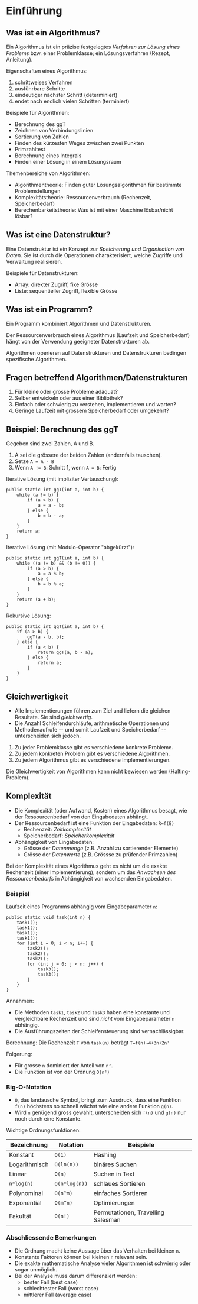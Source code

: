 # Einführung

## Was ist ein Algorithmus?

Ein Algorithmus ist ein präzise festgelegtes _Verfahren zur Lösung eines Problems_ bzw. einer Problemklasse; ein Lösungsverfahren (Rezept, Anleitung).

Eigenschaften eines Algorithmus:

1. schrittweises Verfahren
2. ausführbare Schritte
3. eindeutiger nächster Schritt (determiniert)
4. endet nach endlich vielen Schritten (terminiert)

Beispiele für Algorithmen:

- Berechnung des ggT
- Zeichnen von Verbindungslinien
- Sortierung von Zahlen
- Finden des kürzesten Weges zwischen zwei Punkten
- Primzahltest
- Berechnung eines Integrals
- Finden einer Lösung in einem Lösungsraum

Themenbereiche von Algorithmen:

- Algorithmentheorie: Finden guter Lösungsalgorithmen für bestimmte Problemstellungen
- Komplexitätstheorie: Ressourcenverbrauch (Rechenzeit, Speicherbedarf)
- Berechenbarkeitstheorie: Was ist mit einer Maschine lösbar/nicht lösbar?

## Was ist eine Datenstruktur?

Eine Datenstruktur ist ein Konzept zur _Speicherung und Organisation von Daten_. Sie ist durch die Operationen charakterisiert, welche Zugriffe und Verwaltung realisieren.

Beispiele für Datenstrukturen:

- Array: direkter Zugriff, fixe Grösse
- Liste: sequentieller Zugriff, flexible Grösse

## Was ist ein Programm?

Ein Programm kombiniert Algorithmen und Datenstrukturen.

Der Ressourcenverbrauch eines Algorithmus (Laufzeit und Speicherbedarf) hängt von der Verwendung geeigneter Datenstrukturen ab.

Algorithmen operieren auf Datenstrukturen und Datenstrukturen bedingen spezifische Algorithmen.

## Fragen betreffend Algorithmen/Datenstrukturen

1. Für kleine oder grosse Probleme adäquat?
2. Selber entwickeln oder aus einer Bibliothek?
3. Einfach oder schwierig zu verstehen, implementieren und warten?
4. Geringe Laufzeit mit grossem Speicherbedarf oder umgekehrt?

## Beispiel: Berechnung des ggT

Gegeben sind zwei Zahlen, A und B.

1. A sei die grössere der beiden Zahlen (andernfalls tauschen).
2. Setze `A = A - B`
3. Wenn `A != B`: Schritt 1, wenn `A = B`: Fertig

Iterative Lösung (mit impliziter Vertauschung):

    public static int ggT(int a, int b) {
        while (a != b) {
            if (a > b) {
                a = a - b;
            } else {
                b = b - a;
            }
        }
        return a;
    }

Iterative Lösung (mit Modulo-Operator "abgekürzt"):

    public static int ggT(int a, int b) {
        while ((a != b) && (b != 0)) {
            if (a > b) {
                a = a % b;
            } else {
                b = b % a;
            }
        }
        return (a + b);
    }

Rekursive Lösung:

    public static int ggT(int a, int b) {
        if (a > b) {
            ggT(a - b, b);
        } else {
            if (a < b) {
                return ggT(a, b - a);
            } else {
                return a;
            }
        }
    }

## Gleichwertigkeit

- Alle Implementierungen führen zum Ziel und liefern die gleichen Resultate. Sie sind _gleichwertig_.
- Die Anzahl Schleifendurchläufe, arithmetische Operationen und Methodenaufrufe -- und somit Laufzeit und Speicherbedarf -- unterscheiden sich jedoch.

1. Zu jeder Problemklasse gibt es verschiedene konkrete Probleme.
2. Zu jedem konkreten Problem gibt es verschiedene Algorithmen.
3. Zu jedem Algorithmus gibt es verschiedene Implementierungen.

Die Gleichwertigkeit von Algorithmen kann nicht bewiesen werden (Halting-Problem).

## Komplexität

- Die Komplexität (oder Aufwand, Kosten) eines Algorithmus besagt, wie der Ressourcenbedarf von den Eingabedaten abhängt.
- Der Ressourcenbedarf ist eine Funktion der Eingabedaten: `R=f(E)`
    - Rechenzeit: _Zeitkomplexität_
    - Speicherbedarf: _Speicherkomplexität_
- Abhängigkeit von Eingabedaten:
    - Grösse der _Datenmenge_ (z.B. Anzahl zu sortierender Elemente)
    - Grösse der _Datenwerte_ (z.B. Grössse zu prüfender Primzahlen)

Bei der Komplexität eines Algorithmus geht es nicht um die exakte Rechenzeit (einer Implementierung), sondern um das _Anwachsen des Ressourcenbedarfs_ in Abhängigkeit von wachsenden Eingabedaten.

### Beispiel

Laufzeit eines Programms abhängig vom Eingabeparameter `n`:

    public static void task(int n) {
        task1();
        task1();
        task1();
        task1();
        for (int i = 0; i < n; i++) {
            task2();
            task2();
            task2();
            for (int j = 0; j < n; j++) {
                task3();
                task3();
            }
        }
    }

Annahmen:

- Die Methoden `task1`, `task2` und `task3` haben eine konstante und vergleichbare Rechenzeit und sind _nicht_ vom Eingabeparameter `n` abhängig.
- Die Ausführungszeiten der Schleifensteuerung sind vernachlässigbar.

Berechnung: Die Rechenzeit `T` von `task(n)` beträgt `T=f(n)~4+3n+2n²`

Folgerung:

- Für grosse `n` dominiert der Anteil von `n²`.
- Die Funktion ist von der Ordnung `O(n²)`

### Big-O-Notation

- `O`, das landausche Symbol, bringt zum Ausdruck, dass eine Funktion `f(n)` höchstens so schnell wächst wie eine andere Funktion `g(n)`.
- Wird `n` genügend gross gewählt, unterscheiden sich `f(n)` und `g(n)` nur noch durch eine Konstante.

Wichtige Ordnungsfunktionen:

| Bezeichnung   | Notation      | Beispiele                             |
| ------------- | ------------- | ------------------------------------- |
| Konstant      | `O(1)`        | Hashing                               |
| Logarithmisch | `O(ln(n))`    | binäres Suchen                        |
| Linear        | `O(n)`        | Suchen in Text                        |
| `n*log(n)`    | `O(n*log(n))` | schlaues Sortieren                    |
| Polynominal   | `O(n^m)`      | einfaches Sortieren                   |
| Exponential   | `O(m^n)`      | Optimierungen                         |
| Fakultät      | `O(n!)`       | Permutationen, Travelling Salesman    |

### Abschliessende Bemerkungen

- Die Ordnung macht keine Aussage über das Verhalten bei kleinen `n`.
- Konstante Faktoren können bei kleinen `n` relevant sein.
- Die exakte mathematische Analyse vieler Algorithmen ist schwierig oder sogar unmöglich.
- Bei der Analyse muss darum differenziert werden:
    - bester Fall (best case)
    - schlechtester Fall (worst case)
    - mittlerer Fall (average case)
